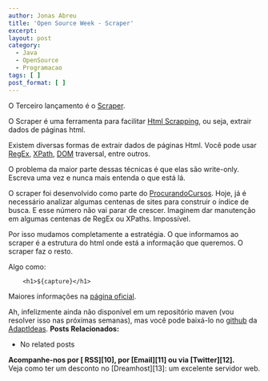 ```yaml
---
author: Jonas Abreu
title: 'Open Source Week - Scraper'
excerpt:
layout: post
category:
  - Java
  - OpenSource
  - Programacao
tags: [ ]
post_format: [ ]
---
```

O Terceiro lançamento é o [Scraper][1].

O Scraper é uma ferramenta para facilitar [Html Scrapping][2], ou seja, extrair dados de páginas html.

Existem diversas formas de extrair dados de páginas Html. Você pode usar [RegEx][3], [XPath][4], [DOM][5] traversal, entre outros.

O problema da maior parte dessas técnicas é que elas são write-only. Escreva uma vez e nunca mais entenda o que está lá.

O scraper foi desenvolvido como parte do [ProcurandoCursos][6]. Hoje, já é necessário analizar algumas centenas de sites para construir o índice de busca. E esse número não vai parar de crescer. Imaginem dar manutenção em algumas centenas de RegEx ou XPaths. Impossível.

Por isso mudamos completamente a estratégia. O que informamos ao scraper é a estrutura do html onde está a informação que queremos. O scraper faz o resto.

Algo como:

    
    	<h1>${capture}</h1>
    

Maiores informações na [página oficial][1]. 

Ah, infelizmente ainda não disponível em um repositório maven (vou resolver isso nas próximas semanas), mas você pode baixá-lo no [github][7] da [AdaptIdeas][8]. 
**Posts Relacionados:** 
*   No related posts









**Acompanhe-nos por [ RSS][10], por [Email][11] ou via [Twitter][12].**  
Veja como ter um desconto no [Dreamhost][13]: um excelente servidor web.

 [1]: http://projetos.vidageek.net/scraper
 [2]: http://en.wikipedia.org/wiki/Web_scraping
 [3]: http://en.wikipedia.org/wiki/Regular_expression
 [4]: http://en.wikipedia.org/wiki/XPath
 [5]: http://en.wikipedia.org/wiki/Document_Object_Model
 [6]: http://www.procurandocursos.com.br
 [7]: https://github.com/adaptideas/scraper
 [8]: http://www.adaptideas.com.br






